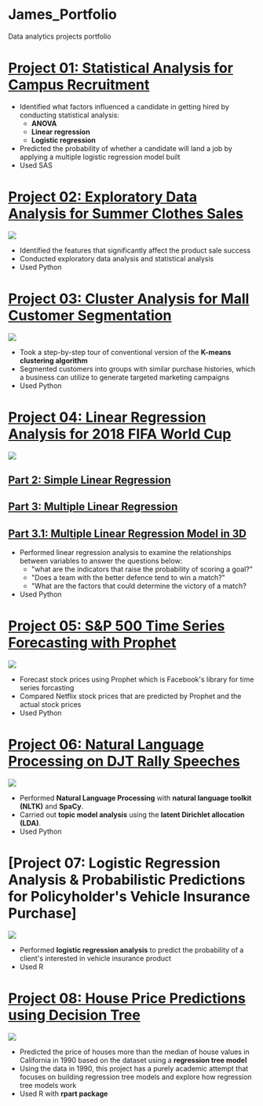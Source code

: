 # James_Portfolio
Data analytics projects portfolio

# [Project 01: Statistical Analysis for Campus Recruitment](https://nbviewer.jupyter.org/github/sungsujeong/James_Portfolio/tree/master/Project%2001/)
* Identified what factors influenced a candidate in getting hired by conducting statistical analysis:
  * __ANOVA__
  * __Linear regression__
  * __Logistic regression__
* Predicted the probability of whether a candidate will land a job by applying a multiple logistic regression model built
* Used SAS

# [Project 02: Exploratory Data Analysis for Summer Clothes Sales](https://nbviewer.jupyter.org/github/sungsujeong/James_Portfolio/blob/master/Project%2002/Project%2002_Summer%20Clothes%20Sales%20%28EDA%29.ipynb)
![](https://user-images.githubusercontent.com/69400725/129463967-46ef37bb-6bc4-4b41-b69c-4b3c3e46cdfc.png)
* Identified the features that significantly affect the product sale success
* Conducted exploratory data analysis and statistical analysis
* Used Python

# [Project 03: Cluster Analysis for Mall Customer Segmentation](https://nbviewer.jupyter.org/github/sungsujeong/James_Portfolio/blob/master/Project%2003/Project%2003_Mall%20Customer%20Segmentation_Cluster%20Analysis.ipynb)
![](https://user-images.githubusercontent.com/69400725/129464184-61b4f594-2fa6-443d-915a-2897dd8e79ca.png)
* Took a step-by-step tour of conventional version of the __K-means clustering algorithm__
* Segmented customers into groups with similar purchase histories, which a business can utilize to generate targeted marketing campaigns
* Used Python

# [Project 04: Linear Regression Analysis for 2018 FIFA World Cup](https://nbviewer.jupyter.org/github/sungsujeong/James_Portfolio/blob/master/Project%2004/Project%2004_Part%201_FIFA%202018%20World%20Cup%20Statistical%20Analysis%20%28EDA%29.ipynb)
![](https://user-images.githubusercontent.com/69400725/129464335-da7e0c22-4317-4ab7-9311-77452458380e.png)
## [Part 2: Simple Linear Regression](https://nbviewer.jupyter.org/github/sungsujeong/James_Portfolio/blob/master/Project%2004/Project%2004_Part%202_Simple%20Linear%20Regression.ipynb)
## [Part 3: Multiple Linear Regression](https://nbviewer.jupyter.org/github/sungsujeong/James_Portfolio/blob/master/Project%2004/Project%2004_Part%203_Multiple%20Linear%20Regression.ipynb)
## [Part 3.1: Multiple Linear Regression Model in 3D](https://nbviewer.jupyter.org/github/sungsujeong/James_Portfolio/blob/master/Project%2004/Project%2004_Part%203a_Multiple%20Linear%20Regression%20Model%20in%203D.ipynb)
* Performed linear regression analysis to examine the relationships between variables to answer the questions below:
  * "what are the indicators that raise the probability of scoring a goal?"
  * "Does a team with the better defence tend to win a match?"
  * "What are the factors that could determine the victory of a match?
* Used Python

# [Project 05: S&P 500 Time Series Forecasting with Prophet](https://nbviewer.jupyter.org/github/sungsujeong/James_Portfolio/blob/master/Project%2005/Project%2005_S%26P%20500%20Time%20Series%20Forecasting%20with%20Prophet.ipynb)
![](https://user-images.githubusercontent.com/69400725/129464597-4e86cbd3-86cf-40cc-9716-8c35c17e6696.png)
* Forecast stock prices using Prophet which is Facebook's library for time series forcasting
* Compared Netflix stock prices that are predicted by Prophet and the actual stock prices
* Used Python

# [Project 06: Natural Language Processing on DJT Rally Speeches](https://nbviewer.jupyter.org/github/sungsujeong/James_Portfolio/blob/master/Project%2006/Project%2006_Natural%20Language%20Processing.ipynb#topic=0&lambda=1&term=)
![](https://user-images.githubusercontent.com/69400725/129464647-b8ce28e2-87a5-4252-9dce-2bfad5c10917.png)
* Performed __Natural Language Processing__ with __natural language toolkit (NLTK)__ and __SpaCy__.
* Carried out __topic model analysis__ using the __latent Dirichlet allocation (LDA)__.
* Used Python

# [Project 07: Logistic Regression Analysis & Probabilistic Predictions for Policyholder's Vehicle Insurance Purchase]
![](https://user-images.githubusercontent.com/69400725/129464726-4b80e90e-8ba7-4566-8ede-6500926437d7.png)
* Performed __logistic regression analysis__ to predict the probability of a client's interested in vehicle insurance product
* Used R

# [Project 08: House Price Predictions using Decision Tree](https://nbviewer.jupyter.org/github/sungsujeong/James_Portfolio/blob/master/Project%2008/Project%2008_House%20Price%20Predictions%20using%20Regression%20Tree%20in%20R.ipynb)
![](https://user-images.githubusercontent.com/69400725/129464864-29ca7379-9f1f-4779-9da3-9b25c786ea47.png)
* Predicted the price of houses more than the median of house values in California in 1990 based on the dataset using a __regression tree model__
* Using the data in 1990, this project has a purely academic attempt that focuses on building regression tree models and explore how regression tree models work
* Used R with __rpart package__
